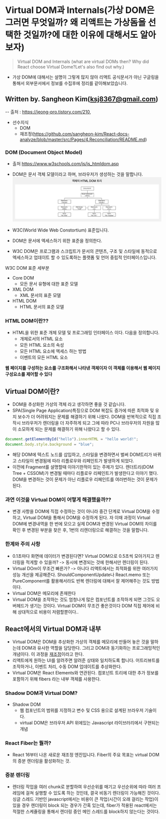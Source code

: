 # Virtual DOM과 Internals(가상 DOM은 그러면 무엇일까? 왜 리액트는 가상돔을 선택한 것일까?에 대한 이유에 대해서도 알아보자)

> Virtual DOM and Internals (what are virtual DOMs then? Why did React choose Virtual Dome?Let's also find out why.)

- 가상 DOM에 대해서는 설명이 그렇게 많지 않아 리액트 공식문서가 아닌 구글링을 통해서 외부문서에서 정보를 수집후에 정리를 같이해보았습니다.

## Written by. Sangheon Kim(ksj8367@gmail.com)

-- 출처 : https://jeong-pro.tistory.com/210,

- 선수지식
  - DOM
  - 재조정(https://github.com/sangheon-kim/React-docs-analyze/blob/master/src/Pages/4.Reconciliation/README.md)

### DOM (Document Object Model)

- 출처 https://www.w3schools.com/js/js_htmldom.asp
- DOM은 문서 객체 모델이라고 하며, 브라우저가 생성하는 것을 말합니다.
  ![](img/sh-11-08-22-28.png)

- W3C(World Wide Web Constortium) 표준입니다.
- DOM은 문서에 엑세스하기 위한 표준을 정의한다.
- W3C DOM은 프로그램과 스크립트가 문서의 콘텐츠, 구조 및 스타일에 동적으로 엑세스하고 업데이트 할 수 있도록하는 플랫폼 및 언어 중립적 인터페이스입니다.

W3C DOM 표준 세부분

- Core DOM
  - 모든 문서 유형에 대한 표준 모델
- XML DOM
  - XML 문서의 표준 모델
- HTML DOM
  - HTML 문서의 표준 모델

### HTML DOM이란??

- HTML을 위한 표준 개체 모델 및 프로그래밍 인터페이스 이다. 다음을 정의합니다.
  - 개체로서의 HTML 요소
  - 모든 HTML 요소의 속성
  - 모든 HTML 요소에 엑세스 하는 방법
  - 이벤트의 모든 HTML 요소

**웹 페이지를 구성하는 요소를 구조화해서 나타낸 객체이자 이 객체를 이용해서 웹 페이지 구성요소를 제어할 수 있다**

## Virtual DOM이란?

- DOM을 추상화한 가상의 객체 라고 생각하면 좋을 것 같습니다.
- SPA(Single Page Application)특징으로 DOM 복잡도 증가에 따른 최적화 및 유지 보수가 더 어려워지는 문제를 해결하기 위해 나왔다. DOM을 반복적으로 직접 조작시 브라우저가 렌더링을 더 자주하게 되고 그에 따라 PC나 브라우저의 자원을 많이 소모하게 되는 문제를 해결하기 위해 나왔다고 할 수 있다.

```js
document.getElementById("hello").innerHTML = "hello world!";
document.body.style.background = "blue";
```

- 해당 DOM에 텍스트 노드를 삽입하고, 스타일을 변경하면서 벌써 DOM트리가 바뀌고 스타일이 변경됨에 따라 리플로우와 리페인트가 발생하게 되었다.
- 이전에 Fragment를 설명할때 이야기한적이 있는 주제가 있다. 렌더트리(DOM Tree + CSSOM)가 변경될 때마다 리플로우 리페인트가 발생한다고 이야기 했다. DOM을 변경하는 것이 문제가 아닌 리플로우 리페인트를 여러번하는 것이 문제가 된다.

### 과연 이것을 Virtual DOM이 어떻게 해결했을까??

- 변경 사항을 DOM에 직접 수정하는 것이 아니라 중간 단계로 Virtual DOM을 수정하고, Virtual DOM을 통해서 DOM을 수정하게 된다. 자 이때 과정이 Virtual DOM에 변경내역을 한 번에 모으고 실제 DOM과 변경된 Virtual DOM의 차이를 확인 후 변경된 부분을 찾은 후, 1번의 리렌더링으로 해결하는 것을 말합니다.

### 한계와 주의 사항

- 0.1초마다 화면에 데이터가 변경된다면? Virtual DOM으로 0.5초씩 모아가지고 렌더링을 적게할 수 있을까? -> 동시에 변경되는 것에 한해서만 렌더링이 된다.
- Virtual DOm이 무조건 빠른가? -> 아니다 리액트에서는 최적화를 위한 여러가지 성능 개선을 제공해준다. ShouldComponentUpdate나 React.memo 또는 PureComponent를 활용해서라도 반복 렌더링에 대해서 잘 제어해주는 것도 방법이다.
- Virtual DOM은 메모리에 존재한다
- Virtual DOM을 조작하는 것도 엄청나게 많은 컴포넌트를 조작하게 되면 그것도 오버헤드가 생기는 것이다. Virtual DOM이 무조건 좋은것이다 DOM 직접 제어에 비해 상대적으로 비용이 저렴할뿐이다..

## React에서의 Virtual DOM과 내부

- Virtual DOM은 DOM을 추상화한 가상의 객체를 메모리에 만들어 놓은 것을 말하는데 DOM과 유사한 역할을 담당한다.
  그리고 DOM과 동기화하는 프로그래밍적인 개념이다. 이 과정을 <a href="https://github.com/sangheon-kim/React-docs-analyze/blob/master/src/Pages/4.Reconciliation/README.md">재조정</a>이라고 한다.
- 리액트에게 원하는 UI를 알려주면 알려준 상태와 일치하도록 합니다. 어트리뷰트를 조작하거나, 이벤트 처리, 수동 DOM 업데이트를 추상화한다.
- Virtual DOM은 React Elements와 연관된다. 컴포넌트 트리에 대한 추가 정보를 포함하기 위해 fibers 라는 내부 객체를 사용한다.

### Shadow DOM과 Virtual DOM?

- Shadow DOM
  - 웹 컴포넌트의 범위를 지정하고 변수 및 CSS 용으로 설계된 브라우저 기술이다.
  - virtual DOM은 브라우저 API 위에있는 Javascript 라이브러리에서 구현되는 개념

### React Fiber는 뭘까?

- React 16부터 나온 새로운 재조정 엔진입니다. Fiber의 주요 목표는 virtual DOM의 증분 렌더링을 활성화하는 것.

### 증분 렌더링

- 렌더링 작업을 여러 chunk로 분할하여 우선순위를 매기고 우선순위에 따라 여러 프레임에 걸쳐 실행할 수 있도록 하는 것인데, 결국 비동기 렌더링이 가능해진 것이다. 싱글 스레드 기반인 javascript에서는 비용이 큰 작업(시간이 오래 걸리는 작업)이 있을 경우 렌더링이 block 되는 경우가 간혹 있는데, fiber가 적용된 react에서는 적절한 스케쥴링을 통해서 렌더링 중인 메인 스레드를 block하지 않는다는 것이다.
